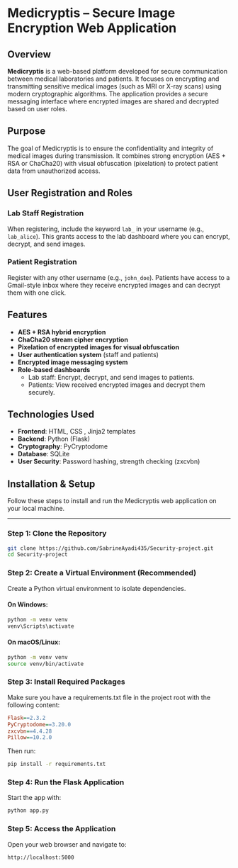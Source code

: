 # Medicryptis – Secure Image Encryption Web Application

## Overview
**Medicryptis** is a web-based platform developed for secure communication between medical laboratories and patients. It focuses on encrypting and transmitting sensitive medical images (such as MRI or X-ray scans) using modern cryptographic algorithms. The application provides a secure messaging interface where encrypted images are shared and decrypted based on user roles.

## Purpose
The goal of Medicryptis is to ensure the confidentiality and integrity of medical images during transmission. It combines strong encryption (AES + RSA or ChaCha20) with visual obfuscation (pixelation) to protect patient data from unauthorized access.

##  User Registration and Roles

### Lab Staff Registration
When registering, include the keyword `lab_` in your username (e.g., `lab_alice`). This grants access to the lab dashboard where you can encrypt, decrypt, and send images.

### Patient Registration
Register with any other username (e.g., `john_doe`). Patients have access to a Gmail-style inbox where they receive encrypted images and can decrypt them with one click.

## Features
-  **AES + RSA hybrid encryption**
-  **ChaCha20 stream cipher encryption**
- **Pixelation of encrypted images for visual obfuscation**
-  **User authentication system** (staff and patients)
- **Encrypted image messaging system**
- **Role-based dashboards**
  - Lab staff: Encrypt, decrypt, and send images to patients.
  - Patients: View received encrypted images and decrypt them securely.

## Technologies Used
- **Frontend**: HTML, CSS , Jinja2 templates
- **Backend**: Python (Flask)
- **Cryptography**: PyCryptodome
- **Database**: SQLite
- **User Security**: Password hashing, strength checking (zxcvbn)

## Installation & Setup

Follow these steps to install and run the Medicryptis web application on your local machine.

---

### Step 1: Clone the Repository

```bash
git clone https://github.com/SabrineAyadi435/Security-project.git
cd Security-project
```
### Step 2: Create a Virtual Environment (Recommended)
Create a Python virtual environment to isolate dependencies.
#### On Windows:
```bash
python -m venv venv
venv\Scripts\activate
```
#### On macOS/Linux:
```bash
python -m venv venv
source venv/bin/activate
```
### Step 3: Install Required Packages
Make sure you have a requirements.txt file in the project root with the following content:
```ini
Flask==2.3.2
PyCryptodome==3.20.0
zxcvbn==4.4.28
Pillow==10.2.0
```
Then run:
```bash
pip install -r requirements.txt
```
### Step 4: Run the Flask Application
Start the app with:
```bash
python app.py
```
### Step 5: Access the Application
Open your web browser and navigate to:
```arduino
http://localhost:5000
```
